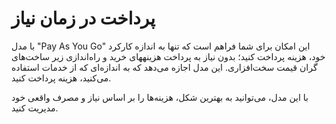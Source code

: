 # پرداخت در زمان نیاز

با مدل "Pay As You Go" این امکان برای شما فراهم است که تنها به اندازه کارکرد خود، هزینه پرداخت کنید؛ بدون نیاز به پرداخت هزینههای خرید و راه‌اندازی زیر ساخت‌های گران قیمت سخت‌افزاری. این مدل اجازه می‌دهد که به اندازه‌ای که از خدمات استفاده می‌کنید، هزینه پرداخت کنید.

با این مدل، می‌توانید به بهترین شکل، هزینه‌ها را بر اساس نیاز و مصرف واقعی خود مدیریت کنید.